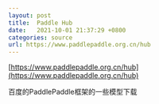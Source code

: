 ```yaml
---
layout: post
title:  Paddle Hub
date:   2021-10-01 21:37:29 +0800
categories: source
url: https://www.paddlepaddle.org.cn/hub
---
```


[https://www.paddlepaddle.org.cn/hub](https://www.paddlepaddle.org.cn/hub)

百度的PaddlePaddle框架的一些模型下载

